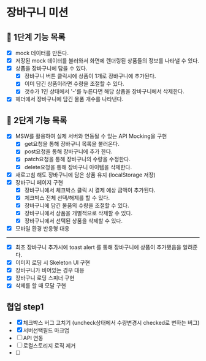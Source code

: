 # 장바구니 미션

## 📝 1단계 기능 목록

- [x] mock 데이터를 만든다.
- [x] 저장된 mock 데이터를 불러와서 화면에 렌더링된 상품들의 정보를 나타낼 수 있다.
- [x] 상품을 장바구니에 담을 수 있다.
  - [x] 장바구니 버튼 클릭시에 상품이 1개로 장바구니에 추가된다.
  - [x] 이미 담긴 상품이라면 수량을 조절할 수 있다.
  - [x] 갯수가 1인 상태에서 '-'를 누른다면 해당 상품을 장바구니에서 삭제한다.
- [x] 헤더에서 장바구니에 담긴 물품 개수를 나타낸다.

## 📝 2단계 기능 목록

- [x] MSW를 활용하여 실제 서버와 연동될 수 있는 API Mocking을 구현
  - [x] get요청을 통해 장바구니 목록을 불러온다.
  - [x] post요청을 통해 장바구니에 추가 한다.
  - [x] patch요청을 통해 장바구니의 수량을 수정한다.
  - [x] delete요청을 통해 장바구니 아이템을 삭제한다.
- [x] 새로고침 해도 장바구니에 담은 상품 유지 (localStorage 저장)
- [x] 장바구니 페이지 구현
  - [x] 장바구니에서 체크박스 클릭 시 결제 예상 금액이 추가된다.
  - [x] 체크박스 전체 선택/해제를 할 수 있다.
  - [x] 장바구니에 담긴 물품의 수량을 조절할 수 있다.
  - [x] 장바구니에서 상품을 개별적으로 삭제할 수 있다.
  - [x] 장바구니에서 선택된 상품을 삭제할 수 있다.
- [x] 모바일 환경 반응형 대응

---

- [x] 최초 장바구니 추가시에 toast alert 를 통해 장바구니에 상품이 추가됐음을 알려준다.
- [x] 이미지 로딩 시 Skeleton UI 구현
- [x] 장바구니가 비어있는 경우 대응
- [x] 장바구니 로딩 스피너 구현
- [x] 삭제를 할 때 모달 구현

## 협업 step1

- [x] 체크박스 버그 고치기 (uncheck상태에서 수량변경시 checked로 변하는 버그)
- [x] 서버선택필드 마크업
- [ ] API 연동
- [ ] 로컬스토리지 로직 제거
- [ ]
